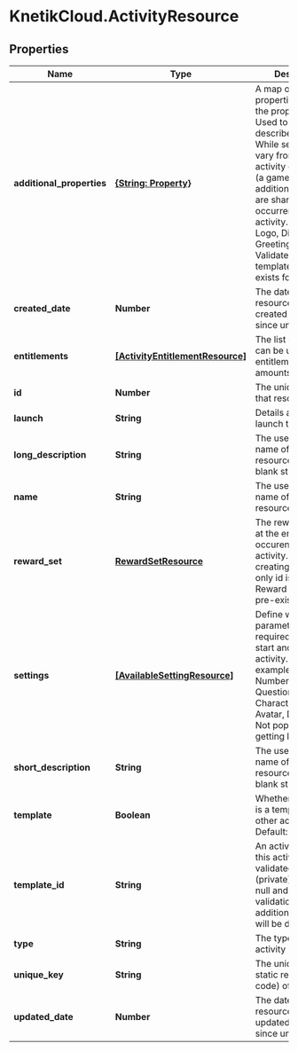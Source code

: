 # KnetikCloud.ActivityResource

## Properties
Name | Type | Description | Notes
------------ | ------------- | ------------- | -------------
**additional_properties** | [**{String: Property}**](Property.md) | A map of additional properties keyed on the property name. Used to further describe an activity. While settings will vary from one activity occurrence (a game) to another, additional properties are shared by all the occurrences of this activity. Ex: Activity Logo, Disclaimer, Greeting, etc. Validated against template if one exists for activities | [optional] 
**created_date** | **Number** | The date/time this resource was created in seconds since unix epoch | [optional] 
**entitlements** | [**[ActivityEntitlementResource]**](ActivityEntitlementResource.md) | The list of items that can be used for entitlement (wager amounts/etc) | [optional] 
**id** | **Number** | The unique ID for that resource | [optional] 
**launch** | **String** | Details about how to launch the activity | [optional] 
**long_description** | **String** | The user friendly name of that resource. Defaults to blank string | [optional] 
**name** | **String** | The user friendly name of that resource | 
**reward_set** | [**RewardSetResource**](RewardSetResource.md) | The rewards to give at the end of each occurence of the activity. When creating/updating only id is used. Reward set must be pre-existing | [optional] 
**settings** | [**[AvailableSettingResource]**](AvailableSettingResource.md) | Define what parameters are required/available to start and run an activity. For example: Difficulty, Number of Questions, Character name, Avatar, Duration, etc. Not populated when getting listing | [optional] 
**short_description** | **String** | The user friendly name of that resource. Defaults to blank string | [optional] 
**template** | **Boolean** | Whether this activity is a template for other activities. Default: false | [optional] 
**template_id** | **String** | An activity template this activity is validated against (private). May be null and no validation of additional_properties will be done | [optional] 
**type** | **String** | The type of the activity | 
**unique_key** | **String** | The unique key (for static reference in code) of the activity | [optional] 
**updated_date** | **Number** | The date/time this resource was last updated in seconds since unix epoch | [optional] 


